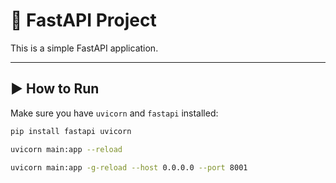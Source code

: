 # 🚀 FastAPI Project

This is a simple FastAPI application.

---

## ▶️ How to Run

Make sure you have `uvicorn` and `fastapi` installed:

```bash
pip install fastapi uvicorn

uvicorn main:app --reload

uvicorn main:app -g-reload --host 0.0.0.0 --port 8001

